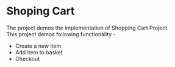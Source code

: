 # Shoping Cart

The project demos the implementation of Shopping Cart Project.  
This project demos following functionality -
* Create a new item
* Add item to basket
* Checkout
